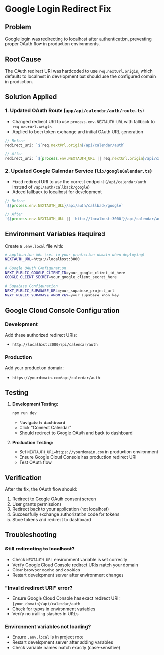 # Google Login Redirect Fix

## Problem
Google login was redirecting to localhost after authentication, preventing proper OAuth flow in production environments.

## Root Cause
The OAuth redirect URI was hardcoded to use `req.nextUrl.origin`, which defaults to localhost in development but should use the configured domain in production.

## Solution Applied

### 1. Updated OAuth Route (`app/api/calendar/auth/route.ts`)
- Changed redirect URI to use `process.env.NEXTAUTH_URL` with fallback to `req.nextUrl.origin`
- Applied to both token exchange and initial OAuth URL generation

```typescript
// Before
redirect_uri: `${req.nextUrl.origin}/api/calendar/auth`

// After  
redirect_uri: `${process.env.NEXTAUTH_URL || req.nextUrl.origin}/api/calendar/auth`
```

### 2. Updated Google Calendar Service (`lib/googleCalendar.ts`)
- Fixed redirect URI to use the correct endpoint (`/api/calendar/auth` instead of `/api/auth/callback/google`)
- Added fallback to localhost for development

```typescript
// Before
`${process.env.NEXTAUTH_URL}/api/auth/callback/google`

// After
`${process.env.NEXTAUTH_URL || 'http://localhost:3000'}/api/calendar/auth`
```

## Environment Variables Required

Create a `.env.local` file with:

```bash
# Application URL (set to your production domain when deploying)
NEXTAUTH_URL=http://localhost:3000

# Google OAuth Configuration
NEXT_PUBLIC_GOOGLE_CLIENT_ID=your_google_client_id_here
GOOGLE_CLIENT_SECRET=your_google_client_secret_here

# Supabase Configuration
NEXT_PUBLIC_SUPABASE_URL=your_supabase_project_url
NEXT_PUBLIC_SUPABASE_ANON_KEY=your_supabase_anon_key
```

## Google Cloud Console Configuration

### Development
Add these authorized redirect URIs:
- `http://localhost:3000/api/calendar/auth`

### Production
Add your production domain:
- `https://yourdomain.com/api/calendar/auth`

## Testing

1. **Development Testing:**
   ```bash
   npm run dev
   ```
   - Navigate to dashboard
   - Click "Connect Calendar"
   - Should redirect to Google OAuth and back to dashboard

2. **Production Testing:**
   - Set `NEXTAUTH_URL=https://yourdomain.com` in production environment
   - Ensure Google Cloud Console has production redirect URI
   - Test OAuth flow

## Verification

After the fix, the OAuth flow should:
1. Redirect to Google OAuth consent screen
2. User grants permissions
3. Redirect back to your application (not localhost)
4. Successfully exchange authorization code for tokens
5. Store tokens and redirect to dashboard

## Troubleshooting

### Still redirecting to localhost?
- Check `NEXTAUTH_URL` environment variable is set correctly
- Verify Google Cloud Console redirect URIs match your domain
- Clear browser cache and cookies
- Restart development server after environment changes

### "Invalid redirect URI" error?
- Ensure Google Cloud Console has exact redirect URI: `{your_domain}/api/calendar/auth`
- Check for typos in environment variables
- Verify no trailing slashes in URLs

### Environment variables not loading?
- Ensure `.env.local` is in project root
- Restart development server after adding variables
- Check variable names match exactly (case-sensitive)
